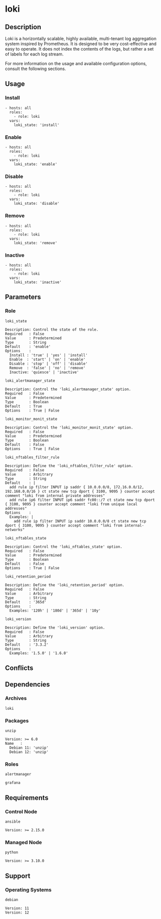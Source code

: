 # loki

## Description

Loki is a horizontally scalable, highly available, multi-tenant log aggregation
system inspired by Prometheus. It is designed to be very cost-effective and
easy to operate. It does not index the contents of the logs, but rather a set of
labels for each log stream.

For more information on the usage and available configuration options,
consult the following sections.

## Usage

### Install

```
- hosts: all
  roles:
    - role: loki
  vars:
    loki_state: 'install'
```

### Enable

```
- hosts: all
  roles:
    - role: loki
  vars:
    loki_state: 'enable'
```

### Disable

```
- hosts: all
  roles:
    - role: loki
  vars:
    loki_state: 'disable'
```

### Remove

```
- hosts: all
  roles:
    - role: loki
  vars:
    loki_state: 'remove'
```

### Inactive

```
- hosts: all
  roles:
    - role: loki
  vars:
    loki_state: 'inactive'
```

## Parameters

### Role

`loki_state`

    Description: Control the state of the role.
    Required   : False
    Value      : Predetermined
    Type       : String
    Default    : 'enable'
    Options    :
      Install : 'true' | 'yes' | 'install'
      Enable  : 'start' | 'on' | 'enable'
      Disable : 'stop' | 'off' | 'disable'
      Remove  : 'false' | 'no' | 'remove'
      Inactive: 'quiesce' | 'inactive'

`loki_alertmanager_state`

    Description: Control the 'loki_alertmanager_state' option.
    Required   : False
    Value      : Predetermined
    Type       : Boolean
    Default    : True
    Options    : True | False

`loki_monitor_monit_state`

    Description: Control the 'loki_monitor_monit_state' option.
    Required   : False
    Value      : Predetermined
    Type       : Boolean
    Default    : False
    Options    : True | False

`loki_nftables_filter_rule`

    Description: Define the 'loki_nftables_filter_rule' option.
    Required   : False
    Value      : Arbitrary
    Type       : String
    Default    : |
      add rule ip filter INPUT ip saddr { 10.0.0.0/8, 172.16.0.0/12, 192.168.0.0/16 } ct state new tcp dport { 3100, 9095 } counter accept comment "loki from internal private addresses"
      add rule ip6 filter INPUT ip6 saddr fc00::/7 ct state new tcp dport { 3100, 9095 } counter accept comment "loki from unique local addresses"
    Options    :
      Examples: |
        add rule ip filter INPUT ip saddr 10.0.0.0/8 ct state new tcp dport { 3100, 9095 } counter accept comment "loki from internal-networks"

`loki_nftables_state`

    Description: Control the 'loki_nftables_state' option.
    Required   : False
    Value      : Predetermined
    Type       : Boolean
    Default    : False
    Options    : True | False

`loki_retention_period`

    Description: Define the 'loki_retention_period' option.
    Required   : False
    Value      : Arbitrary
    Type       : String
    Default    : '365d'
    Options    :
      Examples: '120h' | '180d' | '365d' | '10y'

`loki_version`

    Description: Define the 'loki_version' option.
    Required   : False
    Value      : Arbitrary
    Type       : String
    Default    : '3.3.2'
    Options    :
      Examples: '1.5.0' | '1.6.0'

## Conflicts

## Dependencies

### Archives

`loki`

### Packages

`unzip`

    Version: >= 6.0
    Name   :
      Debian 11: 'unzip'
      Debian 12: 'unzip'

### Roles

`alertmanager`

`grafana`

## Requirements

### Control Node

`ansible`

    Version: >= 2.15.0

### Managed Node

`python`

    Version: >= 3.10.0

## Support

### Operating Systems

`debian`

    Version: 11
    Version: 12
